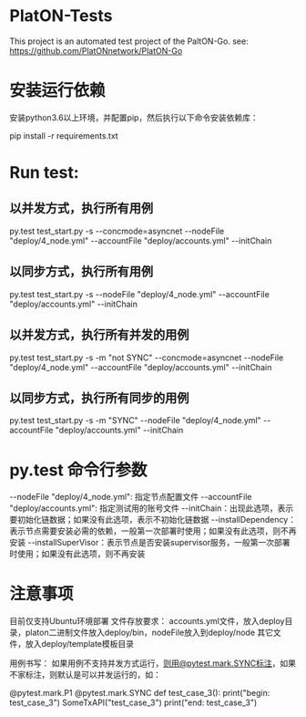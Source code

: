# PlatON-Tests
This project is an automated test project of the PaltON-Go. see: https://github.com/PlatONnetwork/PlatON-Go

# 安装运行依赖
安装python3.6以上环境，并配置pip，然后执行以下命令安装依赖库：

pip install -r requirements.txt 

# Run test:
## 以并发方式，执行所有用例
py.test test_start.py -s --concmode=asyncnet --nodeFile "deploy/4_node.yml" --accountFile "deploy/accounts.yml" --initChain

## 以同步方式，执行所有用例
py.test test_start.py -s --nodeFile "deploy/4_node.yml" --accountFile "deploy/accounts.yml" --initChain


## 以并发方式，执行所有并发的用例
py.test test_start.py -s -m "not SYNC" --concmode=asyncnet --nodeFile "deploy/4_node.yml" --accountFile "deploy/accounts.yml" --initChain 

## 以同步方式，执行所有同步的用例
py.test test_start.py -s -m "SYNC" --nodeFile "deploy/4_node.yml" --accountFile "deploy/accounts.yml" --initChain

# py.test 命令行参数
--nodeFile "deploy/4_node.yml":  指定节点配置文件
--accountFile "deploy/accounts.yml": 指定测试用的账号文件
--initChain：出现此选项，表示要初始化链数据；如果没有此选项，表示不初始化链数据
--installDependency：表示节点需要安装必需的依赖，一般第一次部署时使用；如果没有此选项，则不再安装
--installSuperVisor：表示节点是否安装supervisor服务，一般第一次部署时使用；如果没有此选项，则不再安装



# 注意事项
目前仅支持Ubuntu环境部署
文件存放要求：
    accounts.yml文件，放入deploy目录，platon二进制文件放入deploy/bin，nodeFile放入到deploy/node
    其它文件，放入deploy/template模板目录

用例书写：
如果用例不支持并发方式运行，则用@pytest.mark.SYNC标注，如果不家标注，则默认是可以并发运行的，如：

@pytest.mark.P1
@pytest.mark.SYNC
def test_case_3():
    print("begin: test_case_3")
    SomeTxAPI("test_case_3")
    print("end: test_case_3")
